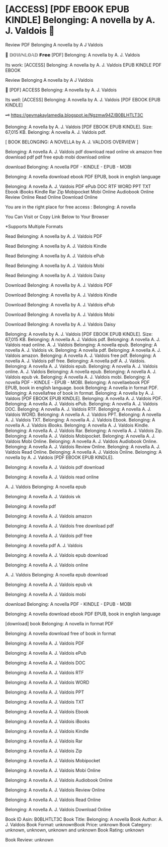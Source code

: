 # [ACCESS] [PDF EBOOK EPUB KINDLE] Belonging: A novella by  A. J. Valdois 📂
Review PDF Belonging A novella by A J Valdois

📒 𝔻𝕆𝕎ℕ𝕃𝕆𝔸𝔻 𝗙𝗿𝗲𝗲 [PDF] Belonging: A novella by A. J. Valdois

Its work: [ACCESS] Belonging: A novella by A. J. Valdois EPUB KINDLE PDF EBOOK


Review Belonging A novella by A J Valdois

📂 [PDF] ACCESS Belonging: A novella by A. J. Valdois

Its well: [ACCESS] Belonging: A novella by A. J. Valdois [PDF EBOOK EPUB KINDLE]



🗝️ https://gevmakaylamedia.blogspot.ie/Ngzmw94Z/B0BLHTLT3C



Belonging: A novella by A. J. Valdois [PDF EBOOK EPUB KINDLE]. Size: 67,015 KB. Belonging: A novella A. J. Valdois pdf.

[ BOOK BELONGING: A NOVELLA by A. J. VALDOIS OVERVIEW ]

Belonging: A novella A. J. Valdois pdf download read online vk amazon free download pdf pdf free epub mobi download online

download Belonging: A novella PDF - KINDLE - EPUB - MOBI

Belonging: A novella download ebook PDF EPUB, book in english language

Belonging: A novella A. J. Valdois PDF ePub DOC RTF WORD PPT TXT Ebook iBooks Kindle Rar Zip Mobipocket Mobi Online Audiobook Online Review Online Read Online Download Online

You are in the right place for free access : Belonging: A novella

You Can Visit or Copy Link Below to Your Browser

*Supports Multiple Formats

Read Belonging: A novella by A. J. Valdois PDF

Read Belonging: A novella by A. J. Valdois Kindle

Read Belonging: A novella by A. J. Valdois ePub

Read Belonging: A novella by A. J. Valdois Mobi

Read Belonging: A novella by A. J. Valdois Daisy

Download Belonging: A novella by A. J. Valdois PDF

Download Belonging: A novella by A. J. Valdois Kindle

Download Belonging: A novella by A. J. Valdois ePub

Download Belonging: A novella by A. J. Valdois Mobi

Download Belonging: A novella by A. J. Valdois Daisy

Belonging: A novella by A. J. Valdois [PDF EBOOK EPUB KINDLE]. Size: 67,015 KB. Belonging: A novella A. J. Valdois pdf. Belonging: A novella A. J. Valdois read online. A. J. Valdois Belonging: A novella epub. Belonging: A novella A. J. Valdois vk. Belonging: A novella pdf. Belonging: A novella A. J. Valdois amazon. Belonging: A novella A. J. Valdois free pdf. Belonging: A novella A. J. Valdois pdf free. Belonging: A novella pdf A. J. Valdois. Belonging: A novella A. J. Valdois epub. Belonging: A novella A. J. Valdois online. A. J. Valdois Belonging: A novella epub. Belonging: A novella A. J. Valdois epub vk. Belonging: A novella A. J. Valdois mobi. Belonging: A novella PDF - KINDLE - EPUB - MOBI. Belonging: A novellaebook PDF EPUB, book in english language. book Belonging: A novella in format PDF. Belonging: A novellafree of book in format. Belonging: A novella by A. J. Valdois [PDF EBOOK EPUB KINDLE]. Belonging: A novella A. J. Valdois PDF. Belonging: A novella A. J. Valdois ePub. Belonging: A novella A. J. Valdois DOC. Belonging: A novella A. J. Valdois RTF. Belonging: A novella A. J. Valdois WORD. Belonging: A novella A. J. Valdois PPT. Belonging: A novella A. J. Valdois TXT. Belonging: A novella A. J. Valdois Ebook. Belonging: A novella A. J. Valdois iBooks. Belonging: A novella A. J. Valdois Kindle. Belonging: A novella A. J. Valdois Rar. Belonging: A novella A. J. Valdois Zip. Belonging: A novella A. J. Valdois Mobipocket. Belonging: A novella A. J. Valdois Mobi Online. Belonging: A novella A. J. Valdois Audiobook Online. Belonging: A novella A. J. Valdois Review Online. Belonging: A novella A. J. Valdois Read Online. Belonging: A novella A. J. Valdois Online. Belonging: A novella by A. J. Valdois [PDF EBOOK EPUB KINDLE].

Belonging: A novella A. J. Valdois pdf download

Belonging: A novella A. J. Valdois read online

A. J. Valdois Belonging: A novella epub

Belonging: A novella A. J. Valdois vk

Belonging: A novella pdf

Belonging: A novella A. J. Valdois amazon

Belonging: A novella A. J. Valdois free download pdf

Belonging: A novella A. J. Valdois pdf free

Belonging: A novella pdf A. J. Valdois

Belonging: A novella A. J. Valdois epub download

Belonging: A novella A. J. Valdois online

A. J. Valdois Belonging: A novella epub download

Belonging: A novella A. J. Valdois epub vk

Belonging: A novella A. J. Valdois mobi

download Belonging: A novella PDF - KINDLE - EPUB - MOBI

Belonging: A novella download ebook PDF EPUB, book in english language

[download] book Belonging: A novella in format PDF

Belonging: A novella download free of book in format

Belonging: A novella A. J. Valdois PDF

Belonging: A novella A. J. Valdois ePub

Belonging: A novella A. J. Valdois DOC

Belonging: A novella A. J. Valdois RTF

Belonging: A novella A. J. Valdois WORD

Belonging: A novella A. J. Valdois PPT

Belonging: A novella A. J. Valdois TXT

Belonging: A novella A. J. Valdois Ebook

Belonging: A novella A. J. Valdois iBooks

Belonging: A novella A. J. Valdois Kindle

Belonging: A novella A. J. Valdois Rar

Belonging: A novella A. J. Valdois Zip

Belonging: A novella A. J. Valdois Mobipocket

Belonging: A novella A. J. Valdois Mobi Online

Belonging: A novella A. J. Valdois Audiobook Online

Belonging: A novella A. J. Valdois Review Online

Belonging: A novella A. J. Valdois Read Online

Belonging: A novella A. J. Valdois Download Online

Book ID Asin: B0BLHTLT3C
Book Title: Belonging: A novella
Book Author: A. J. Valdois
Book Format: unknownBook Price: unknown
Book Category: unknown, unknown, unknown and unknown
Book Rating: unknown

Book Review: unknown
